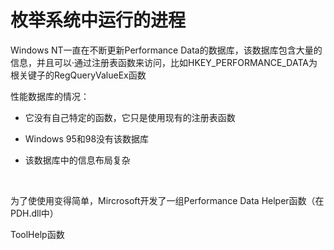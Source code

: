 # 枚举系统中运行的进程

Windows NT一直在不断更新Performance Data的数据库，该数据库包含大量的信息，并且可以·通过注册表函数来访问，比如HKEY_PERFORMANCE_DATA为根关键子的RegQueryValueEx函数

性能数据库的情况：

- 它没有自己特定的函数，它只是使用现有的注册表函数

- Windows 95和98没有该数据库

- 该数据库中的信息布局复杂

  ​

为了使使用变得简单，Mircrosoft开发了一组Performance Data Helper函数（在PDH.dll中）



ToolHelp函数